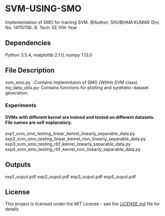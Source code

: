 # SVM-USING-SMO
Implementation of SMO for training SVM.
@Author: SHUBHAM KUMAR (Enr. No. 14115118), B. Tech. EE IVth Year

## Dependencies
Python 3.5.4, 
matplotlib 2.1.0, 
numpy 1.13.0

## File Description
svm_smo.py : Contains implemntaion of SMO (Within SVM class).
my_data_utils.py: Contains functions for plotting and synthetic-dataset generation.


### Experiments
#### SVMs with different kernel are trained and tested on different datasets. File names are self explanatory.
exp1_svm_smo_testing_linear_kenrel_linearly_separable_data.py
exp2_svm_smo_testing_linear_kenrel_non_linearly_separable_data.py
exp3_svm_smo_testing_rbf_kenrel_linearly_separable_data.py
exp4_svm_smo_testing_rbf_kenrel_non_linearly_separable_data.py

## Outputs
exp1_ouput.pdf
exp2_ouput.pdf
exp3_ouput.pdf
exp4_ouput.pdf

## License

This project is licensed under the MIT License - see the [LICENSE.md](LICENSE.md) file for details
